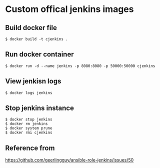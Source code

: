 # Custom offical jenkins images

## Build docker file

```shell
$ docker build -t cjenkins .
```

## Run docker container

```shell
$ docker run -d --name jenkins -p 8080:8080 -p 50000:50000 cjenkins
```

## View jenkisn logs

```shell
$ docker logs jenkins
```

## Stop jenkins instance

```shell
$ docker stop jenkins
$ docker rm jenkins
$ docker system prune
$ docker rmi cjenkins
```

## Reference from 

https://github.com/geerlingguy/ansible-role-jenkins/issues/50